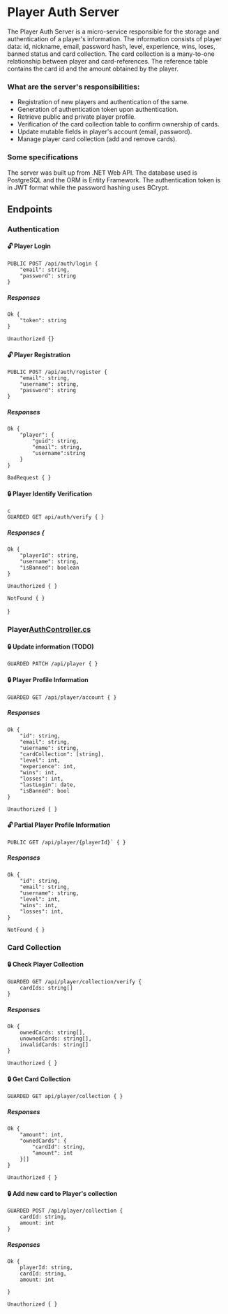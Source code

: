 # Player Auth Server
The Player Auth Server is a micro-service responsible for the storage and authentication of a player's information. The information consists of player data: id, nickname, email, password hash, level, experience, wins, loses, banned status and card collection. The card collection is a many-to-one relationship between player and card-references. The reference table contains the card id and the amount obtained by the player.
### What are the server's responsibilities:
- Registration of new players and authentication of the same.
- Generation of authentication token upon authentication.
- Retrieve public and private player profile.
- Verification of the card collection table to confirm ownership of cards.
- Update mutable fields in player's account (email, password).
- Manage player card collection (add and remove cards).
### Some specifications
The server was built up from .NET Web API. The database used is PostgreSQL and the ORM is Entity Framework. The authentication token is in JWT format while the password hashing uses BCrypt.
## Endpoints

### Authentication

#### 🔓 Player Login
    PUBLIC POST /api/auth/login {
        "email": string,
        "password": string
    }

##### Responses
    Ok {
        "token": string
    }

    Unauthorized {}

#### 🔓 Player Registration

    PUBLIC POST /api/auth/register {
        "email": string,
        "username": string,
        "password": string
    }

##### Responses
    Ok {
        "player": {
            "guid": string,
            "email": string,
            "username":string
        }
    }

    BadRequest { }

#### 🔒 Player Identify Verification
    c
    GUARDED GET api/auth/verify { }

##### Responses {
    Ok {
        "playerId": string,
        "username": string,
        "isBanned": boolean
    }

    Unauthorized { }

    NotFound { }
}

### Player[AuthController.cs](PlayerAuthServer/Controllers/AuthController.cs)

#### 🔒 Update information (TODO)
    GUARDED PATCH /api/player { }

#### 🔒 Player Profile Information
    GUARDED GET /api/player/account { }

##### Responses
    Ok {
        "id": string,
        "email": string,
        "username": string,
        "cardCollection": [string],
        "level": int,
        "experience": int,
        "wins": int,
        "losses": int,
        "lastLogin": date,
        "isBanned": bool
    }

    Unauthorized { }

#### 🔓 Partial Player Profile Information
    PUBLIC GET /api/player/{playerId}` { }

##### Responses
    Ok {
        "id": string,
        "email": string,
        "username": string,
        "level": int,
        "wins": int,
        "losses": int,
    }

    NotFound { }

### Card Collection

#### 🔒 Check Player Collection 
    GUARDED GET /api/player/collection/verify { 
        cardIds: string[]
    }

##### Responses
    Ok {
        ownedCards: string[],
        unownedCards: string[],
        invalidCards: string[]
    }
    
    Unauthorized { }

#### 🔒 Get Card Collection
    GUARDED GET api/player/collection { }

##### Responses
    Ok {
        "amount": int,
        "ownedCards": {
            "cardId": string,
            "amount": int
        }[]
    }

    Unauthorized { }

#### 🔒 Add new card to Player's collection
    GUARDED POST /api/player/collection { 
        cardId: string,
        amount: int
    }

##### Responses
    Ok {
        playerId: string,
        cardId: string,
        amount: int
        
    }

    Unauthorized { }
